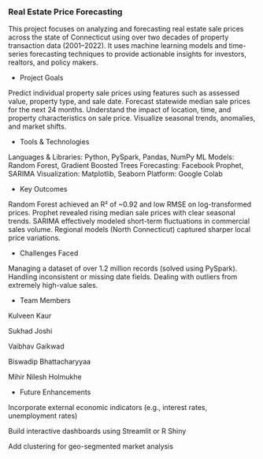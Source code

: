 ### Real Estate Price Forecasting

This project focuses on analyzing and forecasting real estate sale prices across the state of Connecticut using over two decades of property transaction data (2001–2022). It uses machine learning models and time-series forecasting techniques to provide actionable insights for investors, realtors, and policy makers.

- Project Goals
  
Predict individual property sale prices using features such as assessed value, property type, and sale date.
Forecast statewide median sale prices for the next 24 months.
Understand the impact of location, time, and property characteristics on sale price.
Visualize seasonal trends, anomalies, and market shifts.

- Tools & Technologies
  
Languages & Libraries: Python, PySpark, Pandas, NumPy
ML Models: Random Forest, Gradient Boosted Trees
Forecasting: Facebook Prophet, SARIMA
Visualization: Matplotlib, Seaborn
Platform: Google Colab

- Key Outcomes
  
Random Forest achieved an R² of ~0.92 and low RMSE on log-transformed prices.
Prophet revealed rising median sale prices with clear seasonal trends.
SARIMA effectively modeled short-term fluctuations in commercial sales volume.
Regional models (North Connecticut) captured sharper local price variations.

- Challenges Faced
  
Managing a dataset of over 1.2 million records (solved using PySpark).
Handling inconsistent or missing date fields.
Dealing with outliers from extremely high-value sales.

- Team Members
  
Kulveen Kaur

Sukhad Joshi

Vaibhav Gaikwad

Biswadip Bhattacharyyaa

Mihir Nilesh Holmukhe

- Future Enhancements
  
Incorporate external economic indicators (e.g., interest rates, unemployment rates)

Build interactive dashboards using Streamlit or R Shiny

Add clustering for geo-segmented market analysis
